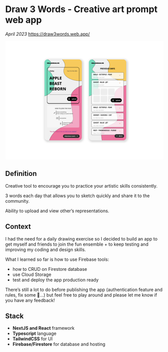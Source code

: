 # Draw 3 Words - Creative art prompt  web app

_April 2023_
https://draw3words.web.app/ 

![draw3words01](assets/draw3words-v01.png)

## Definition

Creative tool to encourage you to practice your artistic skills consistently.

3 words each day that allows you to sketch quickly and share it to the community.

Ability to upload and view other’s representations.

## Context

I had the need for a daily drawing exercise so I decided to build an app to get myself and friends to join the fun ensemble + to keep testing and improving my coding and design skills.

What I learned so far is how to use Firebase tools:

- how to CRUD on Firestore database
- use Cloud Storage
- test and deploy the app production ready

There’s still a lot to do before publishing the app (authentication feature and rules, fix some 🐞...) but feel free to play around and please let me know if you have any feedback!

## Stack

- **NextJS and React** framework
- **Typescript** language
- **TailwindCSS** for UI
- **Firebase/Firestore** for database and hosting
